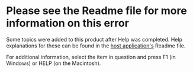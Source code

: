 
# Please see the Readme file for more information on this error

Some topics were added to this product after Help was completed. Help explanations for these can be found in the [host application's](b8bdf64f-5920-1ae9-16d0-b26d09524a30.md) Readme file.

For additional information, select the item in question and press F1 (in Windows) or HELP (on the Macintosh).
